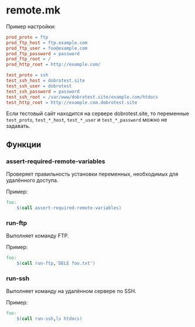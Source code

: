 # remote.mk

Пример настройки:

```makefile
prod_proto = ftp
prod_ftp_host = ftp.example.com
prod_ftp_user = foo@example.com
prod_ftp_password = password
prod_ftp_root = /
prod_http_root = http://example.com/

test_proto = ssh
test_ssh_host = dobrotest.site
test_ssh_user = dobrotest
test_ssh_password = password
test_ssh_root = /var/www/dobrotest.site/example.com/htdocs
test_http_root = http://example.com.dobrotest.site
```
Если тестовый сайт находится на сервере dobrotest.site, то переменные `test_proto`, `test_*_host`,
`test_*_user` и `test_*_password` можно не задавать.

## Функции

### assert-required-remote-variables

Проверяет правильность установки переменных, необходимых для удалённого доступа.

Пример:
```makefile
foo:
    $(call assert-required-remote-variables)
```
### run-ftp

Выполняет команду FTP.

Пример:
```makefile
foo:
    $(call run-ftp,'DELE foo.txt')
```

### run-ssh

Выполняет команду на удалённом сервере по SSH.

Пример:
```makefile
foo:
    $(call run-ssh,ls htdocs)
```
